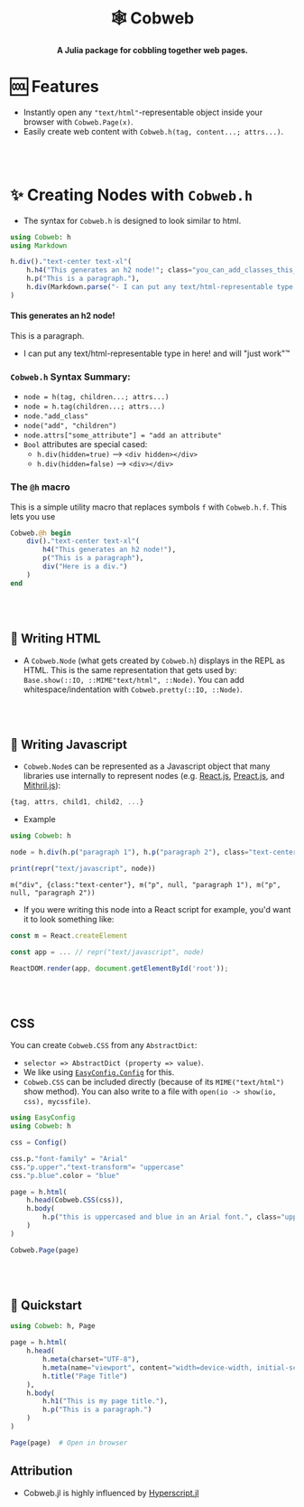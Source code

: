 <h1 align="center">🕸️ Cobweb</h1>

<h4 align="center">A Julia package for <b>cob</b>bling together <b>web</b> pages.</h4>

# 🆒 Features

- Instantly open any `"text/html"`-representable object inside your browser with `Cobweb.Page(x)`.
- Easily create web content with `Cobweb.h(tag, content...; attrs...)`.

<br>
<br>

# ✨ Creating Nodes with `Cobweb.h`

- The syntax for `Cobweb.h` is designed to look similar to html.

```julia
using Cobweb: h
using Markdown

h.div()."text-center text-xl"(
    h.h4("This generates an h2 node!"; class="you_can_add_classes_this_way_too", id="or_any_other_attribute"),
    h.p("This is a paragraph."),
    h.div(Markdown.parse("- I can put any text/html-representable type in here! and will \"just work\"™"))
)
```

<div class="text-center text-xl"><h4 class="you_can_add_classes_this_way_too" id="or_any_other_attribute">This generates an h2 node!</h4><p>This is a paragraph.</p><div><div class="markdown"><ul>
<li><p>I can put any text/html-representable type in here&#33; and will &quot;just work&quot;™</p>
</li>
</ul>
</div></div></div>

### `Cobweb.h` Syntax Summary:

- `node = h(tag, children...; attrs...)`
- `node = h.tag(children...; attrs...)`
- `node."add_class"`
- `node("add", "children")`
- `node.attrs["some_attribute"] = "add an attribute"`
- `Bool` attributes are special cased:
    - `h.div(hidden=true)` --> `<div hidden></div>`
    - `h.div(hidden=false)` --> `<div></div>`


### The `@h` macro

This is a simple utility macro that replaces symbols `f` with `Cobweb.h.f`.  This
lets you use

```julia
Cobweb.@h begin
    div()."text-center text-xl"(
        h4("This generates an h2 node!"),
        p("This is a paragraph"),
        div("Here is a div.")
    )
end
```


<br>
<br>

## 📄 Writing HTML

- A `Cobweb.Node` (what gets created by `Cobweb.h`) displays in the REPL as HTML.  This is the same representation that gets used by: `Base.show(::IO, ::MIME"text/html", ::Node)`.  You can add whitespace/indentation with `Cobweb.pretty(::IO, ::Node)`.

<br>
<br>


## 📄 Writing Javascript

- `Cobweb.Node`s can be represented as a Javascript object that many libraries use internally to
represent nodes (e.g. [React.js](https://reactjs.org), [Preact.js](https://preactjs.com), and [Mithril.js](https://mithril.js.org)):

```javascript
{tag, attrs, child1, child2, ...}
```

- Example

```julia
using Cobweb: h

node = h.div(h.p("paragraph 1"), h.p("paragraph 2"), class="text-center")

print(repr("text/javascript", node))
```

```
m("div", {class:"text-center"}, m("p", null, "paragraph 1"), m("p", null, "paragraph 2"))
```

- If you were writing this node into a React script for example, you'd want it to look something like:

```javascript
const m = React.createElement

const app = ... // repr("text/javascript", node)

ReactDOM.render(app, document.getElementById('root'));
```

<br>
<br>

## CSS

You can create `Cobweb.CSS` from any `AbstractDict`:
- `selector => AbstractDict (property => value)`.
- We like using [`EasyConfig.Config`](https://github.com/joshday/EasyConfig.jl) for this.
- `Cobweb.CSS` can be included directly (because of its `MIME("text/html")` show method).  You can
  also write to a file with `open(io -> show(io, css), mycssfile)`.

```julia
using EasyConfig
using Cobweb: h

css = Config()

css.p."font-family" = "Arial"
css."p.upper"."text-transform"= "uppercase"
css."p.blue".color = "blue"

page = h.html(
    h.head(Cobweb.CSS(css)),
    h.body(
        h.p("this is uppercased and blue in an Arial font.", class="upper blue")
    )
)

Cobweb.Page(page)
```


<br>
<br>

## 🏃 Quickstart

```julia
using Cobweb: h, Page

page = h.html(
    h.head(
        h.meta(charset="UTF-8"),
        h.meta(name="viewport", content="width=device-width, initial-scale=1.0"),
        h.title("Page Title")
    ),
    h.body(
        h.h1("This is my page title."),
        h.p("This is a paragraph.")
    )
)

Page(page)  # Open in browser
```

## Attribution

- Cobweb.jl is highly influenced by [Hyperscript.jl](https://github.com/JuliaWeb/Hyperscript.jl)
